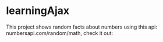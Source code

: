 # learningAjax
This project shows random facts about numbers using this api: numbersapi.com/random/math, check it out: 
